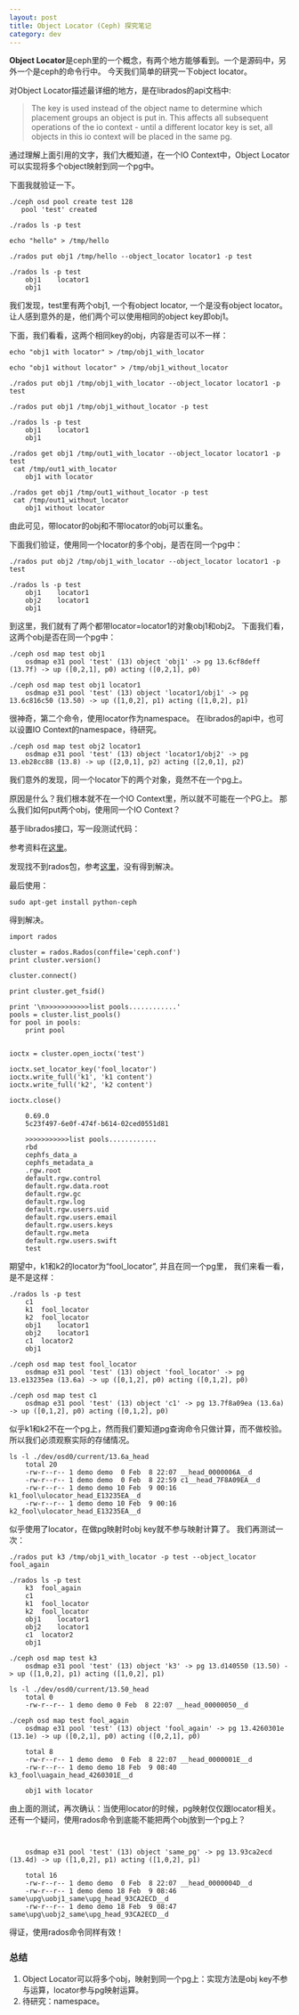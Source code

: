 ```yaml
---
layout: post
title: Object Locator (Ceph) 探究笔记
category: dev 
---
```


**Object Locator**是ceph里的一个概念，有两个地方能够看到。一个是源码中，另外一个是ceph的命令行中。
今天我们简单的研究一下object locator。

对Object Locator描述最详细的地方，是在librados的api文档中:

> The key is used instead of the object name to determine which placement groups an object is put in. This affects all subsequent operations of the io context - until a different locator key is set, all objects in this io context will be placed in the same pg.

通过理解上面引用的文字，我们大概知道，在一个IO Context中，Object Locator可以实现将多个object映射到同一个pg中。

下面我就验证一下。

```
./ceph osd pool create test 128
   pool 'test' created
```
```
./rados ls -p test
```

```
echo "hello" > /tmp/hello
```

```
./rados put obj1 /tmp/hello --object_locator locator1 -p test
```

```
./rados ls -p test
    obj1	locator1
    obj1
```
我们发现，test里有两个obj1, 一个有object locator, 一个是没有object locator。
让人感到意外的是，他们两个可以使用相同的object key即obj1。


下面，我们看看，这两个相同key的obj，内容是否可以不一样：


```
echo "obj1 with locator" > /tmp/obj1_with_locator
```

```
echo "obj1 without locator" > /tmp/obj1_without_locator
```

```
./rados put obj1 /tmp/obj1_with_locator --object_locator locator1 -p test
```

```
./rados put obj1 /tmp/obj1_without_locator -p test
```

```
./rados ls -p test
    obj1	locator1
    obj1
```

```
./rados get obj1 /tmp/out1_with_locator --object_locator locator1 -p test
 cat /tmp/out1_with_locator
    obj1 with locator

```

```
./rados get obj1 /tmp/out1_without_locator -p test
 cat /tmp/out1_without_locator
    obj1 without locator
```

由此可见，带locator的obj和不带locator的obj可以重名。

下面我们验证，使用同一个locator的多个obj，是否在同一个pg中：


```
./rados put obj2 /tmp/obj1_with_locator --object_locator locator1 -p test
```

```
./rados ls -p test
    obj1	locator1
    obj2	locator1
    obj1
```
到这里，我们就有了两个都带locator=locator1的对象obj1和obj2。
下面我们看，这两个obj是否在同一个pg中：


```
./ceph osd map test obj1 
    osdmap e31 pool 'test' (13) object 'obj1' -> pg 13.6cf8deff (13.7f) -> up ([0,2,1], p0) acting ([0,2,1], p0)

```

```
./ceph osd map test obj1 locator1
    osdmap e31 pool 'test' (13) object 'locator1/obj1' -> pg 13.6c816c50 (13.50) -> up ([1,0,2], p1) acting ([1,0,2], p1)

```
很神奇，第二个命令，使用locator作为namespace。
在librados的api中，也可以设置IO Context的namespace，待研究。


```
./ceph osd map test obj2 locator1
    osdmap e31 pool 'test' (13) object 'locator1/obj2' -> pg 13.eb28cc88 (13.8) -> up ([2,0,1], p2) acting ([2,0,1], p2)
```

我们意外的发现，同一个locator下的两个对象，竟然不在一个pg上。

原因是什么？我们根本就不在一个IO Context里，所以就不可能在一个PG上。
那么我们如何put两个obj，使用同一个IO Context？

基于librados接口，写一段测试代码：

参考资料在[这里](http://docs.ceph.com/docs/master/rados/api/python/)。

发现找不到rados包，参考[这里](https://my.oschina.net/u/2460844/blog/532755)，没有得到解决。

最后使用：
```
sudo apt-get install python-ceph
```
得到解决。


```
import rados

cluster = rados.Rados(conffile='ceph.conf')
print cluster.version()

cluster.connect()

print cluster.get_fsid()

print '\n>>>>>>>>>>>list pools............'
pools = cluster.list_pools()
for pool in pools:
    print pool
    
    
ioctx = cluster.open_ioctx('test')

ioctx.set_locator_key('fool_locator')
ioctx.write_full('k1', 'k1 content')
ioctx.write_full('k2', 'k2 content')

ioctx.close()
    
    0.69.0
    5c23f497-6e0f-474f-b614-02ced0551d81
    
    >>>>>>>>>>>list pools............
    rbd
    cephfs_data_a
    cephfs_metadata_a
    .rgw.root
    default.rgw.control
    default.rgw.data.root
    default.rgw.gc
    default.rgw.log
    default.rgw.users.uid
    default.rgw.users.email
    default.rgw.users.keys
    default.rgw.meta
    default.rgw.users.swift
    test

```
期望中，k1和k2的locator为“fool_locator”, 并且在同一个pg里，
我们来看一看，是不是这样：


```
./rados ls -p test
    c1
    k1	fool_locator
    k2	fool_locator
    obj1	locator1
    obj2	locator1
    c1	locator2
    obj1
```

```
./ceph osd map test fool_locator
    osdmap e31 pool 'test' (13) object 'fool_locator' -> pg 13.e13235ea (13.6a) -> up ([0,1,2], p0) acting ([0,1,2], p0)

```

```
./ceph osd map test c1
    osdmap e31 pool 'test' (13) object 'c1' -> pg 13.7f8a09ea (13.6a) -> up ([0,1,2], p0) acting ([0,1,2], p0)
```

似乎k1和k2不在一个pg上，然而我们要知道pg查询命令只做计算，而不做校验。
所以我们必须观察实际的存储情况。

```
ls -l ./dev/osd0/current/13.6a_head
    total 20
    -rw-r--r-- 1 demo demo  0 Feb  8 22:07 __head_0000006A__d
    -rw-r--r-- 1 demo demo  0 Feb  8 22:59 c1__head_7F8A09EA__d
    -rw-r--r-- 1 demo demo 10 Feb  9 00:16 k1_fool\ulocator_head_E13235EA__d
    -rw-r--r-- 1 demo demo 10 Feb  9 00:16 k2_fool\ulocator_head_E13235EA__d

```
似乎使用了locator，在做pg映射时obj key就不参与映射计算了。
我们再测试一次：

```
./rados put k3 /tmp/obj1_with_locator -p test --object_locator fool_again
```

```
./rados ls -p test
    k3	fool_again
    c1
    k1	fool_locator
    k2	fool_locator
    obj1	locator1
    obj2	locator1
    c1	locator2
    obj1
```

```
./ceph osd map test k3
    osdmap e31 pool 'test' (13) object 'k3' -> pg 13.d140550 (13.50) -> up ([1,0,2], p1) acting ([1,0,2], p1)

```

```
ls -l ./dev/osd0/current/13.50_head
    total 0
    -rw-r--r-- 1 demo demo 0 Feb  8 22:07 __head_00000050__d
```

```
./ceph osd map test fool_again
    osdmap e31 pool 'test' (13) object 'fool_again' -> pg 13.4260301e (13.1e) -> up ([0,2,1], p0) acting ([0,2,1], p0)

```
```
    total 8
    -rw-r--r-- 1 demo demo  0 Feb  8 22:07 __head_0000001E__d
    -rw-r--r-- 1 demo demo 18 Feb  9 08:40 k3_fool\uagain_head_4260301E__d
```

```
    obj1 with locator
```
由上面的测试，再次确认：当使用locator的时候，pg映射仅仅跟locator相关。
还有一个疑问，使用rados命令到底能不能把两个obj放到一个pg上？


```
```

```
```

```
    osdmap e31 pool 'test' (13) object 'same_pg' -> pg 13.93ca2ecd (13.4d) -> up ([1,0,2], p1) acting ([1,0,2], p1)
```

```
    total 16
    -rw-r--r-- 1 demo demo  0 Feb  8 22:07 __head_0000004D__d
    -rw-r--r-- 1 demo demo 18 Feb  9 08:46 same\upg\uobj1_same\upg_head_93CA2ECD__d
    -rw-r--r-- 1 demo demo 18 Feb  9 08:47 same\upg\uobj2_same\upg_head_93CA2ECD__d
```
得证，使用rados命令同样有效！

### 总结
1. Object Locator可以将多个obj，映射到同一个pg上：实现方法是obj key不参与运算，locator参与pg映射运算。
2. 待研究：namespace。
